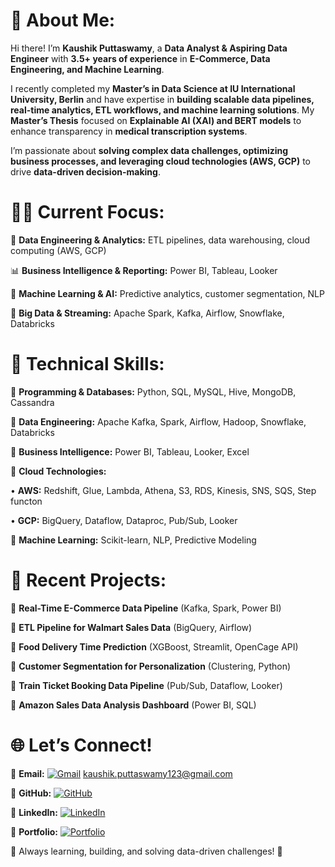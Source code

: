 # 💫 About Me:

Hi there! I’m **Kaushik Puttaswamy**, a **Data Analyst & Aspiring Data Engineer** with **3.5+ years of experience** in **E-Commerce, Data Engineering, and Machine Learning**.

I recently completed my **Master’s in Data Science at IU International University, Berlin** and have expertise in **building scalable data pipelines, real-time analytics, ETL workflows, and machine learning solutions**. My **Master’s Thesis** focused on **Explainable AI (XAI) and BERT models** to enhance transparency in **medical transcription systems**.

I’m passionate about **solving complex data challenges, optimizing business processes, and leveraging cloud technologies (AWS, GCP)** to drive **data-driven decision-making**.

# 👨‍💻 Current Focus:


🚀 **Data Engineering & Analytics:** ETL pipelines, data warehousing, cloud computing (AWS, GCP)

📊 **Business Intelligence & Reporting:** Power BI, Tableau, Looker

🤖 **Machine Learning & AI:** Predictive analytics, customer segmentation, NLP

🔧 **Big Data & Streaming:** Apache Spark, Kafka, Airflow, Snowflake, Databricks

# 🚀 Technical Skills:


🔹 **Programming & Databases:** Python, SQL, MySQL, Hive, MongoDB, Cassandra

🔹 **Data Engineering:** Apache Kafka, Spark, Airflow, Hadoop, Snowflake, Databricks

🔹 **Business Intelligence:** Power BI, Tableau, Looker, Excel

🔹 **Cloud Technologies:**
	
 • **AWS:** Redshift, Glue, Lambda, Athena, S3, RDS, Kinesis, SNS, SQS, Step functon
	
 • **GCP:** BigQuery, Dataflow, Dataproc, Pub/Sub, Looker

🔹 **Machine Learning:** Scikit-learn, NLP, Predictive Modeling

# 📂 Recent Projects:


📌 **Real-Time E-Commerce Data Pipeline** (Kafka, Spark, Power BI)

📌 **ETL Pipeline for Walmart Sales Data** (BigQuery, Airflow)

📌 **Food Delivery Time Prediction** (XGBoost, Streamlit, OpenCage API)

📌 **Customer Segmentation for Personalization** (Clustering, Python)

📌 **Train Ticket Booking Data Pipeline** (Pub/Sub, Dataflow, Looker)

📌 **Amazon Sales Data Analysis Dashboard** (Power BI, SQL)

# 🌐 Let’s Connect!

📧 **Email:** [![Gmail](https://img.shields.io/badge/Gmail-D14836?style=flat&logo=gmail&logoColor=white)](mailto:kaushik.puttaswamy123@gmail.com) 
  kaushik.puttaswamy123@gmail.com  

🔗 **GitHub:** [![GitHub](https://img.shields.io/badge/GitHub-%23121011.svg?style=flat&logo=github&logoColor=white)](https://github.com/Kaushik-Puttaswamy)  

🔗 **LinkedIn:** [![LinkedIn](https://img.shields.io/badge/LinkedIn-%230077B5.svg?style=flat&logo=linkedin&logoColor=white)](https://www.linkedin.com/in/kaushik-puttaswamy-data-analyst/)  

📜 **Portfolio:** [![Portfolio](https://img.shields.io/badge/Portfolio-%230000ff.svg?style=flat&logo=firefox&logoColor=white)](https://www.datascienceportfol.io/kaushikputtaswamy)   

🚀 Always learning, building, and solving data-driven challenges! 🚀
